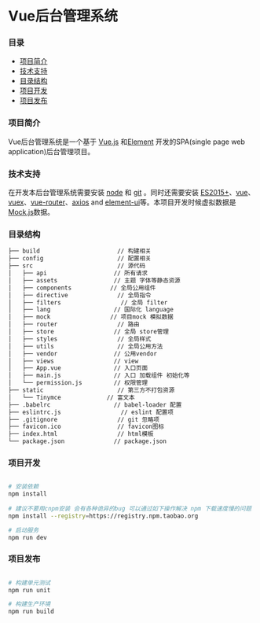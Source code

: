# Vue后台管理系统

### 目录

+ [项目简介](#introduction)
+ [技术支持](#dependencies)
+ [目录结构](#tableOfContents)
+ [项目开发](#development)
+ [项目发布](#production)

<span id="introduction"></span>
### 项目简介

Vue后台管理系统是一个基于 [Vue.js](https://github.com/vuejs/vue) 和[Element](http://element.eleme.io/) 开发的SPA(single page web application)后台管理项目。

<span id="dependencies"></span>
### 技术支持

在开发本后台管理系统需要安装 [node](http://nodejs.org/) 和 [git](https://git-scm.com/) 。同时还需要安装 [ES2015+](http://es6.ruanyifeng.com/)、[vue](https://cn.vuejs.org/index.html)、[vuex](https://vuex.vuejs.org/zh-cn/)、[vue-router](https://router.vuejs.org/zh-cn/)、[axios](https://github.com/axios/axios) and [element-ui](https://github.com/ElemeFE/element)等。本项目开发时候虚拟数据是[Mock.js](https://github.com/nuysoft/Mock)数据。

<span id="tableOfContents"></span>
### 目录结构

```bash
├── build                      // 构建相关  
├── config                     // 配置相关
├── src                        // 源代码
│   ├── api                   // 所有请求
│   ├── assets                // 主题 字体等静态资源
│   ├── components           // 全局公用组件
│   ├── directive              // 全局指令
│   ├── filters                 // 全局 filter
│   ├── lang                  // 国际化 language
│   ├── mock                 // 项目mock 模拟数据
│   ├── router                 // 路由
│   ├── store                 // 全局 store管理
│   ├── styles                 // 全局样式
│   ├── utils                  // 全局公用方法
│   ├── vendor                // 公用vendor
│   ├── views                 // view
│   ├── App.vue               // 入口页面
│   ├── main.js               // 入口 加载组件 初始化等
│   └── permission.js         // 权限管理
├── static                     // 第三方不打包资源
│   └── Tinymce             // 富文本
├── .babelrc                  // babel-loader 配置
├── eslintrc.js                 // eslint 配置项
├── .gitignore                 // git 忽略项
├── favicon.ico                // favicon图标
├── index.html                 // html模板
└── package.json              // package.json
```

<span id="development"></span>
### 项目开发

```bash

# 安装依赖
npm install
   
# 建议不要用cnpm安装 会有各种诡异的bug 可以通过如下操作解决 npm 下载速度慢的问题
npm install --registry=https://registry.npm.taobao.org

# 启动服务
npm run dev
```

<span id="production"></span>
### 项目发布

```bash

# 构建单元测试
npm run unit

# 构建生产环境
npm run build
```

